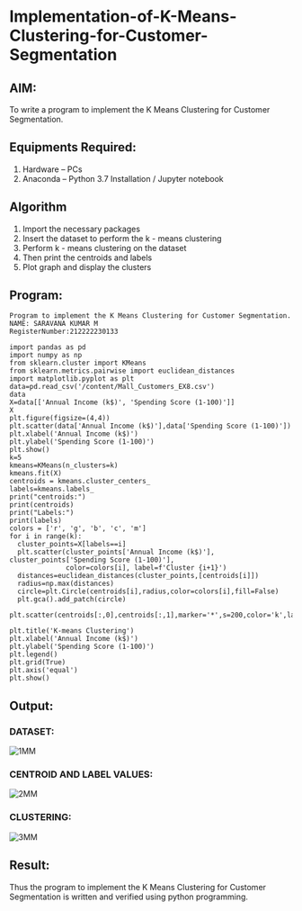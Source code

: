 # Implementation-of-K-Means-Clustering-for-Customer-Segmentation

## AIM:
To write a program to implement the K Means Clustering for Customer Segmentation.

## Equipments Required:
1. Hardware – PCs
2. Anaconda – Python 3.7 Installation / Jupyter notebook

## Algorithm
1. Import the necessary packages
2. Insert the dataset to perform the k - means clustering
3. Perform k - means clustering on the dataset
4. Then print the centroids and labels
5. Plot graph and display the clusters

## Program:
```
Program to implement the K Means Clustering for Customer Segmentation.
NAME: SARAVANA KUMAR M
RegisterNumber:212222230133
```
```
import pandas as pd
import numpy as np
from sklearn.cluster import KMeans
from sklearn.metrics.pairwise import euclidean_distances
import matplotlib.pyplot as plt
data=pd.read_csv('/content/Mall_Customers_EX8.csv')
data
X=data[['Annual Income (k$)', 'Spending Score (1-100)']]
X
plt.figure(figsize=(4,4))
plt.scatter(data['Annual Income (k$)'],data['Spending Score (1-100)'])
plt.xlabel('Annual Income (k$)')
plt.ylabel('Spending Score (1-100)')
plt.show()
k=5
kmeans=KMeans(n_clusters=k)
kmeans.fit(X)
centroids = kmeans.cluster_centers_
labels=kmeans.labels_
print("centroids:")
print(centroids)
print("Labels:")
print(labels)
colors = ['r', 'g', 'b', 'c', 'm']
for i in range(k):
  cluster_points=X[labels==i]
  plt.scatter(cluster_points['Annual Income (k$)'], cluster_points['Spending Score (1-100)'],
              color=colors[i], label=f'Cluster {i+1}')
  distances=euclidean_distances(cluster_points,[centroids[i]])
  radius=np.max(distances)
  circle=plt.Circle(centroids[i],radius,color=colors[i],fill=False)
  plt.gca().add_patch(circle)

plt.scatter(centroids[:,0],centroids[:,1],marker='*',s=200,color='k',label='Centrois')

plt.title('K-means Clustering')
plt.xlabel('Annual Income (k$)')
plt.ylabel('Spending Score (1-100)')
plt.legend()
plt.grid(True)
plt.axis('equal')
plt.show()
```
## Output:
### DATASET:
![1MM](https://github.com/deepikasrinivasans/Implementation-of-K-Means-Clustering-for-Customer-Segmentation/assets/119393935/fcc3de50-465b-4dad-b628-e9ba2cfa0194)
### CENTROID AND LABEL VALUES:
![2MM](https://github.com/deepikasrinivasans/Implementation-of-K-Means-Clustering-for-Customer-Segmentation/assets/119393935/a340c7f5-4249-440a-9a49-e9a8e7936c04)
### CLUSTERING:
![3MM](https://github.com/deepikasrinivasans/Implementation-of-K-Means-Clustering-for-Customer-Segmentation/assets/119393935/ba8003cb-bd31-41a7-a8ed-2e9a3e326d2e)
## Result:
Thus the program to implement the K Means Clustering for Customer Segmentation is written and verified using python programming.
